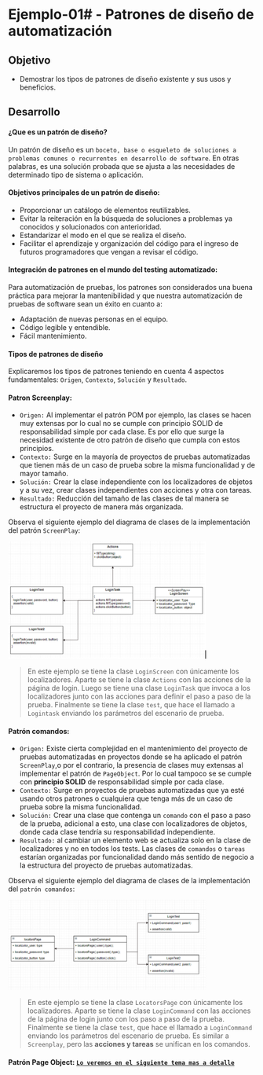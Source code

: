 # Ejemplo-01# - Patrones de diseño de automatización

## Objetivo

* Demostrar los tipos de patrones de diseño existente y sus usos y beneficios.


## Desarrollo

#### ¿Que es un patrón de diseño?
Un patrón de diseño es un `boceto, base o esqueleto de soluciones a problemas comunes o recurrentes en desarrollo de software`. En otras palabras, es una solución probada que se ajusta a las necesidades de determinado tipo de sistema o aplicación.

#### Objetivos principales de un patrón de diseño:

- Proporcionar un catálogo de elementos reutilizables.
- Evitar la reiteración en la búsqueda de soluciones a problemas ya conocidos y solucionados con anterioridad.
- Estandarizar el modo en el que se realiza el diseño.
- Facilitar el aprendizaje y organización del código para el ingreso de futuros programadores que vengan a revisar el código.

#### Integración de patrones en el mundo del testing automatizado:
 
Para automatización de pruebas, los patrones son considerados una buena práctica para mejorar la mantenibilidad y que nuestra automatización de pruebas de software sean un éxito en cuanto a:

- Adaptación de nuevas personas en el equipo.
- Código legible y entendible.
- Fácil mantenimiento.

#### Tipos de patrones de diseño
Explicaremos los tipos de patrones teniendo en cuenta 4 aspectos fundamentales: `Origen`, `Contexto`, `Solución` y `Resultado`.


#### Patron Screenplay: 
- `Origen:` Al implementar el patrón POM por ejemplo, las clases se hacen muy extensas por lo cual no se cumple con principio SOLID de responsabilidad simple por cada clase. Es por ello que surge la necesidad existente de otro patrón de diseño que cumpla con estos principios.
- `Contexto:` Surge en la mayoría de proyectos de pruebas automatizadas que tienen más de un caso de prueba sobre la misma funcionalidad y de mayor tamaño.
- `Solución:` Crear la clase independiente con los localizadores de objetos y a su vez, crear clases independientes con acciones y otra con tareas.
- `Resultado:` Reducción  del tamaño de las clases de tal manera se estructura el proyecto de manera más organizada.


Observa el siguiente ejemplo del diagrama de clases de la implementación del patrón `ScreenPlay`:

<img src="assets/patron_screenplay.png" width="80%"> 

> En este ejemplo se tiene la clase `LoginScreen` con únicamente los localizadores. Aparte se tiene la clase `Actions` con las acciones de la página de login. Luego se tiene una clase `LoginTask` que invoca a los localizadores junto con las acciones para definir el paso a paso de la prueba. Finalmente se tiene la clase `test`, que hace el llamado a `Logintask` enviando los parámetros del escenario de prueba.

#### Patrón comandos: 
- `Origen:` Existe cierta complejidad en el mantenimiento del proyecto de pruebas automatizadas en proyectos donde se ha aplicado el patrón `ScreenPlay`,o por el contrario,  la presencia de clases muy extensas al implementar el patrón de `PageObject`. Por lo cual tampoco se se cumple con __principio SOLID__ de responsabilidad simple por cada clase.
- `Contexto:` Surge en proyectos de pruebas automatizadas que ya esté usando otros patrones o cualquiera que tenga más de un caso de prueba sobre la misma funcionalidad.
- `Solución:` Crear una clase que contenga un `comando` con el paso a paso de la prueba, adicional a esto, una clase con localizadores de objetos, donde cada clase tendría su responsabilidad independiente.
- `Resultado:` al cambiar un elemento web se actualiza solo en la clase de localizadores y no en todos los tests. Las clases de `comandos` o `tareas` estarían organizadas por funcionalidad dando más sentido de negocio a la estructura del proyecto de pruebas automatizadas.

Observa el siguiente ejemplo del diagrama de clases de la implementación del `patrón comandos`:


<img src="assets/patron_comandos.png" width="80%"> 



> En este ejemplo se tiene la clase `LocatorsPage` con únicamente los localizadores. Aparte se tiene la clase `LoginCommand` con las acciones de la página de login junto con los paso a paso de la prueba. Finalmente se tiene la clase `test`, que hace el llamado a `LoginCommand` enviando los parámetros del escenario de prueba. Es similar a `Screenplay`, pero las __acciones y tareas__ se unifican en los comandos.

#### Patrón Page Object: [`Lo veremos en el siguiente tema mas a detalle`](../Ejemplo-02)